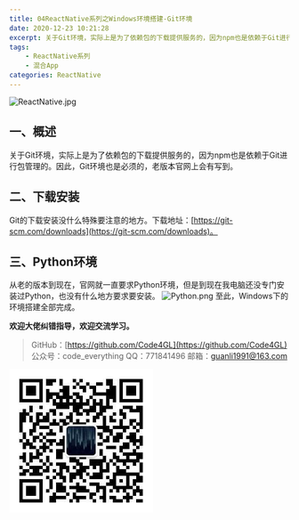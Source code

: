 ```yaml
---
title: 04ReactNative系列之Windows环境搭建-Git环境
date: 2020-12-23 10:21:28
excerpt: 关于Git环境，实际上是为了依赖包的下载提供服务的，因为npm也是依赖于Git进行包管理的。因此，Git环境也是必须的，老版本官网上会有写到。
tags:
    - ReactNative系列
    - 混合App
categories: ReactNative
---
```


![ReactNative.jpg](https://upload-images.jianshu.io/upload_images/18236822-e9d8ac4cb99f3b3f.jpg?imageMogr2/auto-orient/strip%7CimageView2/2/w/1240)

## 一、概述

关于Git环境，实际上是为了依赖包的下载提供服务的，因为npm也是依赖于Git进行包管理的。因此，Git环境也是必须的，老版本官网上会有写到。

## 二、下载安装

Git的下载安装没什么特殊要注意的地方。下载地址：[https://git-scm.com/downloads](https://git-scm.com/downloads)。

## 三、Python环境

从老的版本到现在，官网就一直要求Python环境，但是到现在我电脑还没专门安装过Python，也没有什么地方要求要安装。
![Python.png](https://upload-images.jianshu.io/upload_images/18236822-0a969e0340072e45.png?imageMogr2/auto-orient/strip%7CimageView2/2/w/1240)
至此，Windows下的环境搭建全部完成。

**欢迎大佬纠错指导，欢迎交流学习。**

>GitHub：[https://github.com/Code4GL](https://github.com/Code4GL)
公众号：code_everything
QQ：771841496
邮箱：guanli1991@163.com

![code_everything](/images/code_everything.jpg)
